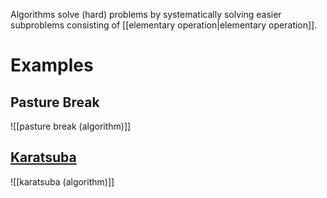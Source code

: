 
Algorithms solve (hard) problems by systematically solving easier subproblems consisting of [[elementary operation|elementary operation]].
 

# Examples

## Pasture Break
![[pasture break (algorithm)]]

## [Karatsuba](https://en.wikipedia.org/wiki/Karatsuba_algorithm)
![[karatsuba (algorithm)]]

